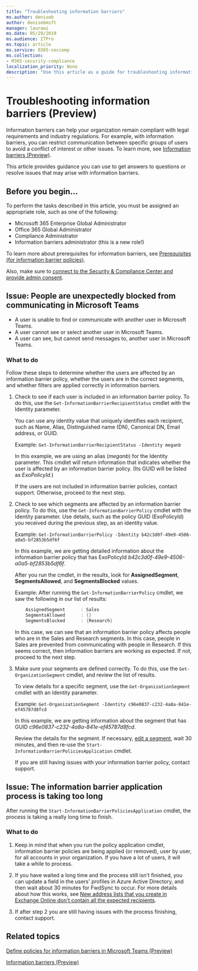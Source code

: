 ```yaml
---
title: "Troubleshooting information barriers"
ms.author: deniseb
author: denisebmsft
manager: laurawi
ms.date: 05/29/2019
ms.audience: ITPro
ms.topic: article
ms.service: O365-seccomp
ms.collection:
- M365-security-compliance
localization_priority: None
description: "Use this article as a guide for troubleshooting information barriers."
---
```


# Troubleshooting information barriers (Preview)

Information barriers can help your organization remain compliant with legal requirements and industry regulations. For example, with information barriers, you can restrict communication between specific groups of users to avoid a conflict of interest or other issues. To learn more, see [Information barriers (Preview)](information-barriers.md).

This article provides guidance you can use to get answers to questions or resolve issues that may arise with information barriers.  

## Before you begin...

To perform the tasks described in this article, you must be assigned an appropriate role, such as one of the following:
- Microsoft 365 Enterprise Global Administrator
- Office 365 Global Administrator
- Compliance Administrator
- Information barriers administrator (this is a new role!)

To learn more about prerequisites for information barriers, see [Prerequisites (for information barrier policies)](information-barriers-policies.md#prerequisites).

Also, make sure to [connect to the Security & Compliance Center and provide admin consent](information-barriers-policies.md#connect-to-the-security--compliance-center-and-provide-admin-consent).

## Issue: People are unexpectedly blocked from communicating in Microsoft Teams 

- A user is unable to find or communicate with another user in Microsoft Teams.
- A user cannot see or select another user in Microsoft Teams.
- A user can see, but cannot send messages to, another user in Microsoft Teams.

### What to do

Follow these steps to determine whether the users are affected by an information barrier policy, whether the users are in the correct segments, and whether filters are applied correctly in information barriers.

1. Check to see if each user is included in an information barrier policy. To do this, use the `Get-InformationBarrierRecipientStatus` cmdlet with the Identity parameter. 

    You can use any identity value that uniquely identifies each recipient, such as Name, Alias, Distinguished name (DN), Canonical DN, Email address, or GUID.

    Example: `Get-InformationBarrierRecipientStatus -Identity meganb`

    In this example, we are using an alias (*meganb*) for the Identity parameter. This cmdlet will return information that indicates whether the user is affected by an information barrier policy. (Its GUID will be listed as *ExoPolicyId*.)

    If the users are not included in information barrier policies, contact support. Otherwise, proceed to the next step.

2. Check to see which segments are affected by an information barrier policy. To do this, use the `Get-InformationBarrierPolicy` cmdlet with the Identity parameter. Use details, such as the policy GUID (ExoPolicyId) you received during the previous step, as an identity value.

    Example: `Get-InformationBarrierPolicy -Identity b42c3d0f-49e9-4506-a0a5-bf2853b5df6f`

    In this example, we are getting detailed information about the information barrier policy that has ExoPolicyId *b42c3d0f-49e9-4506-a0a5-bf2853b5df6f*.
    
    After you run the cmdlet, in the results, look for **AssignedSegment**, **SegmentsAllowed**, and **SegmentsBlocked** values.

    Example: After running the `Get-InformationBarrierPolicy` cmdlet, we saw the following in our list of results:

    ```powershell
        AssignedSegment      : Sales
        SegmentsAllowed      : {}
        SegmentsBlocked      : {Research}
    ```
    In this case, we can see that an information barrier policy affects people who are in the Sales and Research segments. In this case, people in Sales are prevented from communicating with people in Research. If this seems correct, then information barriers are working as expected. If not, proceed to the next step.

4. Make sure your segments are defined correctly. To do this, use the `Get-OrganizationSegment` cmdlet, and review the list of results. 

    To view details for a specific segment, use the `Get-OrganizationSegment` cmdlet with an Identity parameter. 

    Example: `Get-OrganizationSegment -Identity c96e0837-c232-4a8a-841e-ef45787d8fcd`

    In this example, we are getting information about the segment that has GUID *c96e0837-c232-4a8a-841e-ef45787d8fcd*.

    Review the details for the segment. If necessary, [edit a segment](information-barriers-policies.md#edit-a-segment), wait 30 minutes, and then re-use the `Start-InformationBarrierPoliciesApplication` cmdlet.

    If you are still having issues with your information barrier policy, contact support.
    

## Issue: The information barrier application process is taking too long

After running the `Start-InformationBarrierPoliciesApplication` cmdlet, the process is taking a really long time to finish.

### What to do

1. Keep in mind that when you run the policy application cmdlet, information barrier policies are being applied (or removed), user by user, for all accounts in your organization. If you have a lot of users, it will take a while to process. 

2. If you have waited a long time and the process still isn't finished, you can update a field in the users' profiles in Azure Active Directory, and then wait about 30 minutes for FwdSync to occur. For more details about how this works, see [New address lists that you create in Exchange Online don't contain all the expected recipients](https://support.microsoft.com/help/2955640/new-address-lists-that-you-create-in-exchange-online-don-t-contain-all).

3. If after step 2 you are still having issues with the process finishing, contact support.

## Related topics

[Define policies for information barriers in Microsoft Teams (Preview)](information-barriers-policies.md)

[Information barriers (Preview)](information-barriers.md)



